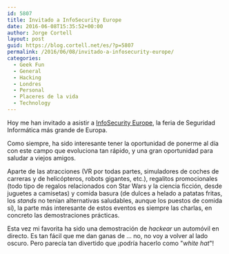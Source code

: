 ```yaml
---
id: 5807
title: Invitado a InfoSecurity Europe
date: 2016-06-08T15:35:52+00:00
author: Jorge Cortell
layout: post
guid: https://blog.cortell.net/es/?p=5807
permalink: /2016/06/08/invitado-a-infosecurity-europe/
categories:
  - Geek Fun
  - General
  - Hacking
  - Londres
  - Personal
  - Placeres de la vida
  - Technology
---
```

Hoy me han invitado a asistir a [InfoSecurity Europe](https://www.infosecurityeurope.com/), la feria de Seguridad Informática más grande de Europa.

Como siempre, ha sido interesante tener la oportunidad de ponerme al día con este campo que evoluciona tan rápido, y una gran oportunidad para saludar a viejos amigos.

Aparte de las atracciones (VR por todas partes, simuladores de coches de carreras y de helicópteros, robots gigantes, etc.), regalitos promocionales (todo tipo de regalos relacionados con Star Wars y la ciencia ficción, desde juguetes a camisetas) y comida basura (de dulces a helado a patatas fritas, los _stands_ no tenían alternativas saludables, aunque los puestos de comida sí), la parte más interesante de estos eventos es siempre las charlas, en concreto las demostraciones prácticas.

Esta vez mi favorita ha sido una demostración de _hackear_ un automóvil en directo. Es tan fácil que me dan ganas de ... no, no voy a volver al lado oscuro. Pero parecía tan divertido que ¡podría hacerlo como "_white hat_"!